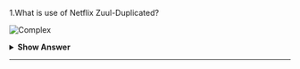 1.What is use of Netflix Zuul-Duplicated?

![Complex](<https://raw.githubusercontent.com/revaturelabs/interviewquestions/aef8eff919a3b083089641381ed9a9101ed21fba/ComplexityTags/Complex%20(2).svg>)

<details markdown="1"> <summary> <b> Show Answer </b> </summary>

<blockquote markdown="1"> 
    
- Netflix Zuul is an API Gateway server.
- Zuul Server dynamically routes the requests to the respective backend microservice application.
- For Example, all request starting with /api/account are mapped to account service and those starting with /api/sales are mapped to the sales service.
- It works as a front door for all the requests.
- Zuul is built to enable dynamic routing, monitoring, resiliency, and security.
- Zuul is a JVM-based router and server-side load balancer from Netflix.
</blockquote>

</details>

---
